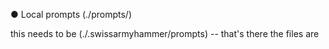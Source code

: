 ● Local prompts (./prompts/)

this needs to be (./.swissarmyhammer/prompts) -- that's there the files are